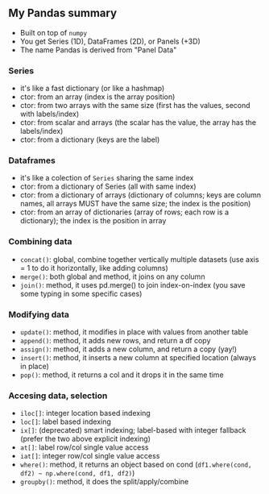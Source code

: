 ## My Pandas summary
* Built on top of ```numpy```
* You get Series (1D), DataFrames (2D), or Panels (+3D)
* The name Pandas is derived from "Panel Data"

### Series
* it's like a fast dictionary (or like a hashmap)
* ctor: from an array (index is the array position)
* ctor: from two arrays with the same size (first has the values, second with labels/index)
* ctor: from scalar and arrays (the scalar has the value, the array has the labels/index)
* ctor: from a dictionary (keys are the label)

### Dataframes
* it's like a colection of ```Series``` sharing the same index
* ctor: from a dictionary of Series (all with same index)
* ctor: from a dictionary of arrays (dictionary of columns; keys are column names, all arrays MUST have the same size; the index is the position)
* ctor: from an array of dictionaries (array of rows; each row is a dictionary); the index is the position in array
  
### Combining data
* ```concat()```: global, combine together vertically multiple datasets (use axis = 1 to do it horizontally, like adding columns)
* ```merge()```: both global and method, it joins on any column
* ```join()```: method, it uses pd.merge() to join index-on-index (you save some typing in some specific cases)

### Modifying data
* ```update()```: method, it modifies in place with values from another table
* ```append()```: method, it adds new rows, and return a df copy
* ```assign()```: method, it adds a new column, and return a copy (yay!)
* ```insert()```: method, it inserts a new column at specified location (always in place)
* ```pop()```: method, it returns a col and it drops it in the same time

### Accesing data, selection
* ```iloc[]```: integer location based indexing
* ```loc[]```: label based indexing
* ```ix[]```: (deprecated) smart indexing; label-based with integer fallback (prefer the two above explicit indexing)
* ```at[]```: label row/col single value access
* ```iat[]```: integer row/col single value access
* ```where()```: method, it returns an object based on cond (```df1.where(cond, df2) ~ np.where(cond, df1, df2)```)
* ```groupby()```: method, it does the split/apply/combine



